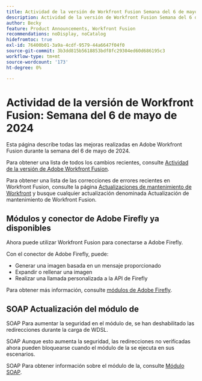 ```yaml
---
title: Actividad de la versión de Workfront Fusion Semana del 6 de mayo de 2024
description: Actividad de la versión de Workfront Fusion Semana del 6 de mayo de 2024
author: Becky
feature: Product Announcements, Workfront Fusion
recommendations: noDisplay, noCatalog
hidefromtoc: true
exl-id: 76400b01-3a9a-4cdf-9579-44a6647f04f0
source-git-commit: 3b3dd815b5618853bdf8fc29304ed60d686195c3
workflow-type: tm+mt
source-wordcount: '173'
ht-degree: 0%

---
```


# Actividad de la versión de Workfront Fusion: Semana del 6 de mayo de 2024

Esta página describe todas las mejoras realizadas en Adobe Workfront Fusion durante la semana del 6 de mayo de 2024.

Para obtener una lista de todos los cambios recientes, consulte [Actividad de la versión de Adobe Workfront Fusion](../../../product-announcements/product-releases/fusion-release-activity/fusion-release-activity.md).

Para obtener una lista de las correcciones de errores recientes en Workfront Fusion, consulte la página [Actualizaciones de mantenimiento de Workfront](https://experienceleague.adobe.com/docs/workfront-known-issues/releases/current-updates.html) y busque cualquier actualización denominada Actualización de mantenimiento de Workfront Fusion.

## Módulos y conector de Adobe Firefly ya disponibles

Ahora puede utilizar Workfront Fusion para conectarse a Adobe Firefly.

Con el conector de Adobe Firefly, puede:

* Generar una imagen basada en un mensaje proporcionado
* Expandir o rellenar una imagen
* Realizar una llamada personalizada a la API de Firefly

Para obtener más información, consulte [módulos de Adobe Firefly](/help/quicksilver/workfront-fusion/apps-and-their-modules/adobe-firefly-modules.md).

## SOAP Actualización del módulo de

SOAP Para aumentar la seguridad en el módulo de, se han deshabilitado las redirecciones durante la carga de WDSL.

SOAP Aunque esto aumenta la seguridad, las redirecciones no verificadas ahora pueden bloquearse cuando el módulo de la se ejecuta en sus escenarios.

SOAP Para obtener información sobre el módulo de la, consulte [Módulo SOAP](/help/quicksilver/workfront-fusion/apps-and-their-modules/soap-module.md).
